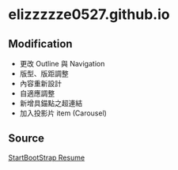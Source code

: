 # elizzzzze0527.github.io

## Modification

- 更改 Outline 與 Navigation 
- 版型、版距調整
- 內容重新設計
- 自適應調整
- 新增具錨點之超連結
- 加入投影片 item (Carousel)

## Source

[StartBootStrap Resume](https://github.com/BlackrockDigital/startbootstrap-resume.git)
